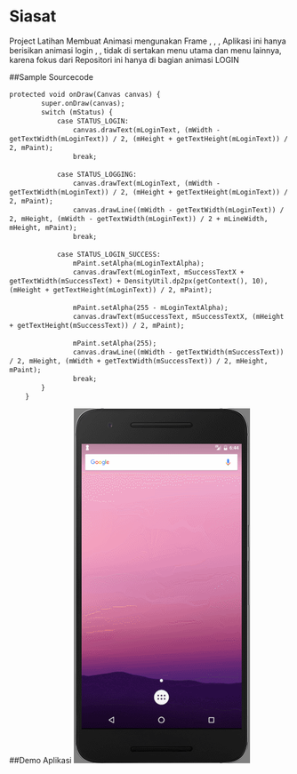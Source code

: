 # Siasat

Project Latihan Membuat Animasi mengunakan Frame , , , Aplikasi ini hanya berisikan animasi login , , tidak di sertakan menu utama dan menu lainnya, karena fokus dari Repositori ini hanya di bagian animasi LOGIN

##Sample Sourcecode
````
protected void onDraw(Canvas canvas) {
        super.onDraw(canvas);
        switch (mStatus) {
            case STATUS_LOGIN:
                canvas.drawText(mLoginText, (mWidth - getTextWidth(mLoginText)) / 2, (mHeight + getTextHeight(mLoginText)) / 2, mPaint);
                break;

            case STATUS_LOGGING:
                canvas.drawText(mLoginText, (mWidth - getTextWidth(mLoginText)) / 2, (mHeight + getTextHeight(mLoginText)) / 2, mPaint);
                canvas.drawLine((mWidth - getTextWidth(mLoginText)) / 2, mHeight, (mWidth - getTextWidth(mLoginText)) / 2 + mLineWidth, mHeight, mPaint);
                break;

            case STATUS_LOGIN_SUCCESS:
                mPaint.setAlpha(mLoginTextAlpha);
                canvas.drawText(mLoginText, mSuccessTextX + getTextWidth(mSuccessText) + DensityUtil.dp2px(getContext(), 10), (mHeight + getTextHeight(mLoginText)) / 2, mPaint);

                mPaint.setAlpha(255 - mLoginTextAlpha);
                canvas.drawText(mSuccessText, mSuccessTextX, (mHeight + getTextHeight(mSuccessText)) / 2, mPaint);

                mPaint.setAlpha(255);
                canvas.drawLine((mWidth - getTextWidth(mSuccessText)) / 2, mHeight, (mWidth + getTextWidth(mSuccessText)) / 2, mHeight, mPaint);
                break;
        }
    }
````

##Demo Aplikasi
![demosiasatanimasi](https://github.com/Danboru/Siasat/blob/master/images/siasatanimasi.gif?raw=true)
